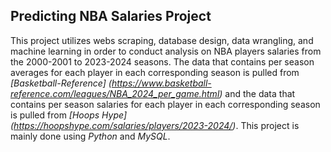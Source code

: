 ## Predicting NBA Salaries Project

This project utilizes webs scraping, database design, data wrangling, and machine learning in order to conduct analysis on NBA players salaries from the 2000-2001 to 2023-2024 seasons. The data that contains per season averages for each player in each corresponding season is pulled from *[Basketball-Reference] (https://www.basketball-reference.com/leagues/NBA_2024_per_game.html)* and the data that contains per season salaries for each player in each corresponding season is pulled from *[Hoops Hype] (https://hoopshype.com/salaries/players/2023-2024/)*. This project is mainly done using *Python* and *MySQL*. 


